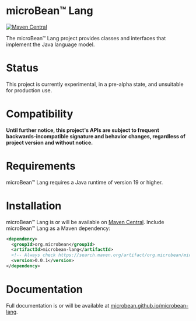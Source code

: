 # microBean™ Lang

[![Maven Central](https://maven-badges.herokuapp.com/maven-central/org.microbean/microbean-lang/badge.svg)](https://maven-badges.herokuapp.com/maven-central/org.microbean/microbean-lang)

The microBean™ Lang project provides classes and interfaces that implement the Java language model.

# Status

This project is currently experimental, in a pre-alpha state, and unsuitable for production use.

# Compatibility

**Until further notice, this project's APIs are subject to frequent backwards-incompatible signature and behavior
changes, regardless of project version and without notice.**

# Requirements

microBean™ Lang requires a Java runtime of version 19 or higher.

# Installation

microBean™ Lang is or will be available on [Maven Central](https://search.maven.org/).  Include microBean™ Lang as a
Maven dependency:

```xml
<dependency>
  <groupId>org.microbean</groupId>
  <artifactId>microbean-lang</artifactId>
  <!-- Always check https://search.maven.org/artifact/org.microbean/microbean-lang for up-to-date available versions. -->
  <version>0.0.1</version>
</dependency>
```

# Documentation

Full documentation is or will be available at
[microbean.github.io/microbean-lang](https://microbean.github.io/microbean-lang/).
